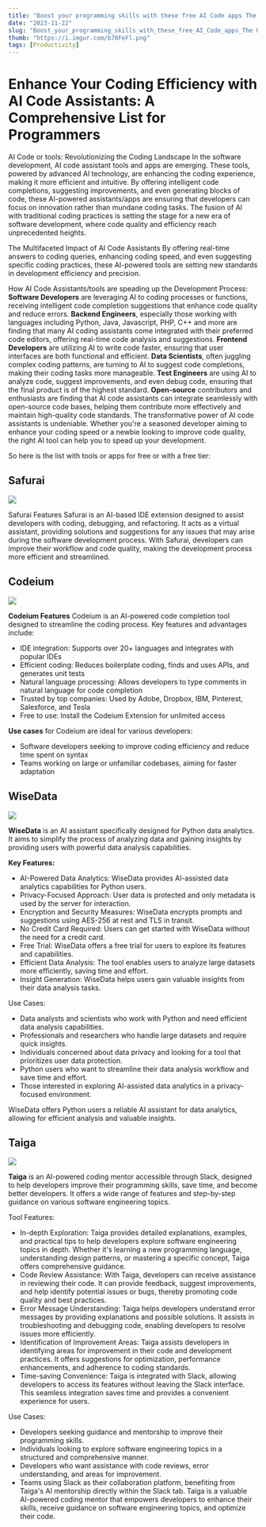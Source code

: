 ```yaml
---
title: "Boost your programming skills with these free AI Code apps The Ultimate Compilation"
date: "2023-11-22"
slug: "Boost_your_programming_skills_with_these_free_AI_Code_apps_The Ultimate_Compilation"
thumb: "https://i.imgur.com/b78FeFl.png"
tags: [Productivity]
---
```


# Enhance Your Coding Efficiency with AI Code Assistants: A Comprehensive List for Programmers

AI Code  or tools: Revolutionizing the Coding Landscape
In the software development, AI code assistant tools and apps are emerging. These tools, powered by advanced AI technology, are enhancing the coding experience, making it more efficient and intuitive. By offering intelligent code completions, suggesting improvements, and even generating blocks of code, these AI-powered assistants/apps are ensuring that developers can focus on innovation rather than mundane coding tasks. The fusion of AI with traditional coding practices is setting the stage for a new era of software development, where code quality and efficiency reach unprecedented heights.

The Multifaceted Impact of AI Code Assistants
By offering real-time answers to coding queries, enhancing coding speed, and even suggesting specific coding practices, these AI-powered tools are setting new standards in development efficiency and precision.

How AI Code Assistants/tools are speading up the Development Process:
**Software Developers** are leveraging AI to coding processes or functions, receiving intelligent code completion suggestions that enhance code quality and reduce errors.
**Backend Engineers**, especially those working with languages including Python, Java, Javascript, PHP, C++ and more are finding that many AI coding assistants come integrated with their preferred code editors, offering real-time code analysis and suggestions.
**Frontend Developers** are utilizing AI to write code faster, ensuring that user interfaces are both functional and efficient.
**Data Scientists**, often juggling complex coding patterns, are turning to AI to suggest code completions, making their coding tasks more manageable.
**Test Engineers** are using AI to analyze code, suggest improvements, and even debug code, ensuring that the final product is of the highest standard.
**Open-source** contributors and enthusiasts are finding that AI code assistants can integrate seamlessly with open-source code bases, helping them contribute more effectively and maintain high-quality code standards.
The transformative power of AI code assistants is undeniable. Whether you're a seasoned developer aiming to enhance your coding speed or a newbie looking to improve code quality, the right AI  tool can help you to spead up your development.
 
So here is the list with tools or apps for free or with a free tier:

## Safurai
![](https://i.imgur.com/VzNTuh0.png)

Safurai Features
Safurai is an AI-based IDE extension designed to assist developers with coding, debugging, and refactoring. It acts as a virtual assistant, providing solutions and suggestions for any issues that may arise during the software development process. With Safurai, developers can improve their workflow and code quality, making the development process more efficient and streamlined.

## Codeium

![](https://i.imgur.com/jNRrz37.png)

**Codeium Features**
Codeium is an AI-powered code completion tool designed to streamline the coding process. Key features and advantages include:

* IDE integration: Supports over 20+ languages and integrates with popular IDEs
* Efficient coding: Reduces boilerplate coding, finds and uses APIs, and generates unit tests
* Natural language processing: Allows developers to type comments in natural language for code completion
* Trusted by top companies: Used by Adobe, Dropbox, IBM, Pinterest, Salesforce, and Tesla
* Free to use: Install the Codeium Extension for unlimited access

**Use cases** for Codeium are ideal for various developers:

* Software developers seeking to improve coding efficiency and reduce time spent on syntax
* Teams working on large or unfamiliar codebases, aiming for faster adaptation

## WiseData
![](https://i.imgur.com/u0PLGQp.png)

**WiseData** is an AI assistant specifically designed for Python data analytics. It aims to simplify the process of analyzing data and gaining insights by providing users with powerful data analysis capabilities.

**Key Features:**

* AI-Powered Data Analytics: WiseData provides AI-assisted data analytics capabilities for Python users.
* Privacy-Focused Approach: User data is protected and only metadata is used by the server for interaction.
* Encryption and Security Measures: WiseData encrypts prompts and suggestions using AES-256 at rest and TLS in transit.
* No Credit Card Required: Users can get started with WiseData without the need for a credit card.
* Free Trial: WiseData offers a free trial for users to explore its features and capabilities.
* Efficient Data Analysis: The tool enables users to analyze large datasets more efficiently, saving time and effort.
* Insight Generation: WiseData helps users gain valuable insights from their data analysis tasks.

Use Cases:

* Data analysts and scientists who work with Python and need efficient data analysis capabilities.
* Professionals and researchers who handle large datasets and require quick insights.
* Individuals concerned about data privacy and looking for a tool that prioritizes user data protection.
* Python users who want to streamline their data analysis workflow and save time and effort.
* Those interested in exploring AI-assisted data analytics in a privacy-focused environment.

WiseData offers Python users a reliable AI assistant for data analytics, allowing for efficient analysis and valuable insights.

## Taiga
![](https://i.imgur.com/2pkR893.png)

**Taiga** is an AI-powered coding mentor accessible through Slack, designed to help developers improve their programming skills, save time, and become better developers. It offers a wide range of features and step-by-step guidance on various software engineering topics.

Tool Features:

* In-depth Exploration: Taiga provides detailed explanations, examples, and practical tips to help developers explore software engineering topics in depth. Whether it's learning a new programming language, understanding design patterns, or mastering a specific concept, Taiga offers comprehensive guidance.
* Code Review Assistance: With Taiga, developers can receive assistance in reviewing their code. It can provide feedback, suggest improvements, and help identify potential issues or bugs, thereby promoting code quality and best practices.
* Error Message Understanding: Taiga helps developers understand error messages by providing explanations and possible solutions. It assists in troubleshooting and debugging code, enabling developers to resolve issues more efficiently.
* Identification of Improvement Areas: Taiga assists developers in identifying areas for improvement in their code and development practices. It offers suggestions for optimization, performance enhancements, and adherence to coding standards.
* Time-saving Convenience: Taiga is integrated with Slack, allowing developers to access its features without leaving the Slack interface. This seamless integration saves time and provides a convenient experience for users.

Use Cases:

* Developers seeking guidance and mentorship to improve their programming skills.
* Individuals looking to explore software engineering topics in a structured and comprehensive manner.
* Developers who want assistance with code reviews, error understanding, and areas for improvement.
* Teams using Slack as their collaboration platform, benefiting from Taiga's AI mentorship directly within the Slack tab.
Taiga is a valuable AI-powered coding mentor that empowers developers to enhance their skills, receive guidance on software engineering topics, and optimize their code.